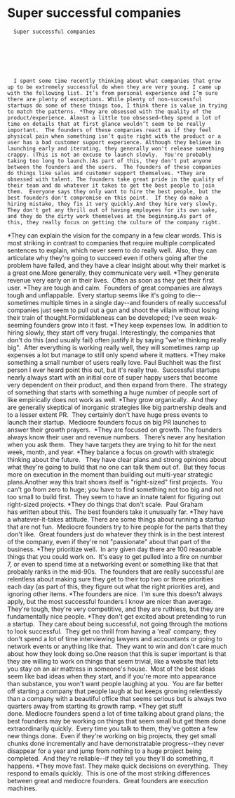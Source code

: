 # Super successful companies


    
  
    

    
      Super successful companies

      
    
  

  
    
      I spent some time recently thinking about what companies that grow up to be extremely successful do when they are very young. I came up with the following list. It’s from personal experience and I’m sure there are plenty of exceptions. While plenty of non-successful startups do some of these things too, I think there is value in trying to match the patterns. *They are obsessed with the quality of the product/experience. Almost a little too obsessed—they spend a lot of time on details that at first glance wouldn’t seem to be really important.  The founders of these companies react as if they feel physical pain when something isn’t quite right with the product or a user has a bad customer support experience. Although they believe in launching early and iterating, they generally won't release something crappy. (This is not an excuse to launch slowly.  You're probably taking too long to launch.)As part of this, they don't put anyone between the founders and the users.  The founders of these companies do things like sales and customer support themselves. *They are obsessed with talent. The founders take great pride in the quality of their team and do whatever it takes to get the best people to join them.  Everyone says they only want to hire the best people, but the best founders don't compromise on this point.  If they do make a hiring mistake, they fix it very quickly.And they hire very slowly.  They don't get any thrill out of having employees for its own sake, and they do the dirty work themselves at the beginning.As part of this, they really focus on getting the culture of the company right.
*They can explain the vision for the company in a few clear words. This is most striking in contrast to companies that require multiple complicated sentences to explain, which never seem to do really well.  Also, they can articulate why they're going to succeed even if others going after the problem have failed, and they have a clear insight about why their market is a great one.More generally, they communicate very well.
*They generate revenue very early on in their lives.  Often as soon as they get their first user.
*They are tough and calm.  Founders of great companies are always tough and unflappable.  Every startup seems like it's going to die--sometimes multiple times in a single day--and founders of really successful companies just seem to pull out a gun and shoot the villain without losing their train of thought.Formidableness can be developed; I've seen weak-seeming founders grow into it fast.
*They keep expenses low.  In addition to hiring slowly, they start off very frugal. Interestingly, the companies that don't do this (and usually fail) often justify it by saying "we're thinking really big".  After everything is working really well, they will sometimes ramp up expenses a lot but manage to still only spend where it matters.
*They make something a small number of users really love. Paul Buchheit was the first person I ever heard point this out, but it's really true.  Successful startups nearly always start with an initial core of super happy users that become very dependent on their product, and then expand from there.  The strategy of something that starts with something a huge number of people sort of like empirically does not work as well.
*They grow organically.  And they are generally skeptical of inorganic strategies like big partnership deals and to a lesser extent PR.  They certainly don't have huge press events to launch their startup.  Mediocre founders focus on big PR launches to answer their growth prayers. 
*They are focused on growth. The founders always know their user and revenue numbers.  There’s never any hesitation when you ask them.  They have targets they are trying to hit for the next week, month, and year. *They balance a focus on growth with strategic thinking about the future.   They have clear plans and strong opinions about what they're going to build that no one can talk them out of.  But they focus more on execution in the moment than building out multi-year strategic plans.Another way this trait shows itself is "right-sized" first projects.  You can't go from zero to huge; you have to find something not too big and not too small to build first.  They seem to have an innate talent for figuring out right-sized projects.
*They do things that don't scale.  Paul Graham has written about this.  The best founders take it unusually far.
*They have a whatever-it-takes attitude. There are some things about running a startup that are not fun.  Mediocre founders try to hire people for the parts that they don't like.  Great founders just do whatever they think is in the best interest of the company, even if they're not "passionate" about that part of the business.
*They prioritize well.  In any given day there are 100 reasonable things that you could work on.  It's easy to get pulled into a fire on number 7, or even to spend time at a networking event or something like that that probably ranks in the mid-90s.  The founders that are really successful are relentless about making sure they get to their top two or three priorities each day (as part of this, they figure out what the right priorities are), and ignoring other items.
*The founders are nice.  I'm sure this doesn't always apply, but the most successful founders I know are nicer than average.  They're tough, they're very competitive, and they are ruthless, but they are fundamentally nice people.
*They don't get excited about pretending to run a startup.  They care about being successful, not going through the motions to look successful.  They get no thrill from having a 'real' company; they don't spend a lot of time interviewing lawyers and accountants or going to network events or anything like that.  They want to win and don't care much about how they look doing so.One reason that this is super important is that they are willing to work on things that seem trivial, like a website that lets you stay on an air mattress in someone's house.  Most of the best ideas seem like bad ideas when they start, and if you're more into appearance than substance, you won't want people laughing at you.  You are far better off starting a company that people laugh at but keeps growing relentlessly than a company with a beautiful office that seems serious but is always two quarters away from starting its growth ramp.
*They get stuff done. Mediocre founders spend a lot of time talking about grand plans; the best founders may be working on things that seem small but get them done extraordinarily quickly.  Every time you talk to them, they've gotten a few new things done.  Even if they're working on big projects, they get small chunks done incrementally and have demonstratable progress--they never disappear for a year and jump from nothing to a huge project being completed.  And they're reliable--if they tell you they'll do something, it happens.
*They move fast. They make quick decisions on everything.  They respond to emails quickly.  This is one of the most striking differences between great and mediocre founders.  Great founders are execution machines.
    
  


  
